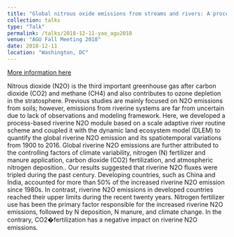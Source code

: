 ```yaml
---
title: "Global nitrous oxide emissions from streams and rivers: A process-based modeling study"
collection: talks
type: "Talk"
permalink: /talks/2018-12-11-yao_agu2018
venue: "AGU Fall Meeting 2018"
date: 2018-12-11
location: "Washington, DC"
---
```


[More information here](https://agu.confex.com/agu/fm18/meetingapp.cgi/Paper/422095)

Nitrous dioxide (N2O) is the third important greenhouse gas after carbon dioxide (CO2) and methane (CH4) and also contributes to ozone depletion in the stratosphere. Previous studies are mainly focused on N2O emissions from soils; however, emissions from riverine systems are far from uncertain due to lack of observations and modeling framework. Here, we developed a process-based riverine N2O module based on a scale adaptive river routine scheme and coupled it with the dynamic land ecosystem model (DLEM) to quantify the global riverine N2O emission and its spatiotemporal variations from 1900 to 2016. Global riverine N2O emissions are further attributed to the controlling factors of climate variability, nitrogen (N) fertilizer and manure application, carbon dioxide (CO2) fertilization, and atmospheric nitrogen deposition.. Our results suggested that riverine N2O fluxes were tripled during the past century. Developing countries, such as China and India, accounted for more than 50% of the increased riverine N2O emission since 1980s. In contrast, riverine N2O emissions in developed countries reached their upper limits during the recent twenty years. Nitrogen fertilizer use has been the primary factor responsible for the increased riverine N2O emissions, followed by N deposition, N manure, and climate change. In the contrary, CO2�fertilization has a negative impact on riverine N2O emissions.
